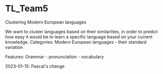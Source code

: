 # TL_Team5
Clustering Modern European languages

We want to cluster languages based on their similarities, in order to predict how easy it would be to learn a specific language based on your current knowledge.
Categories: Modern European languages - their standard variation

Features: Grammar - pronunciation - vocabulary

2023-01-15: Pascal's change